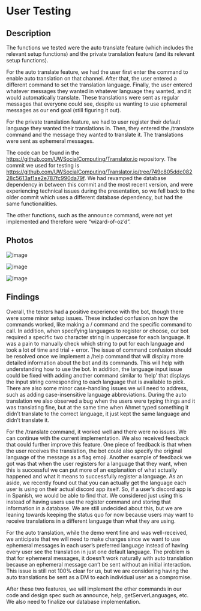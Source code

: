 # User Testing

## Description

The functions we tested were the auto translate feature (which includes the relevant setup functions) and the 
private translation feature (and its relevant setup functions). 

For the auto translate feature, we had the user first enter the command to enable auto translation on that channel. After that, 
the user entered a different command to set the translation language. Finally, the user entered whatever messages they wanted in 
whatever language they wanted, and it would automatically translate. These translations were sent as regular messages that everyone
could see, despite us wanting to use ephemeral messages as our end goal (still figuring it out).

For the private translation feature, we had to user register their default language they wanted their translations in. Then, 
they entered the /translate command and the message they wanted to translate it. The translations were sent as ephemeral messages.

The code can be found in the https://github.com/UWSocialComputing/Translator.io repository. The commit we used for testing 
is https://github.com/UWSocialComputing/Translator.io/tree/749c805ddc08228c5613af1ae2e787fc990da79f. We had revamped the database
dependency in between this commit and the most recent version, and were experiencing technical issues during the presentation, so 
we fell back to the older commit which uses a different database dependency, but had the same functionalities.

The other functions, such as the announce command, were not yet implemented and therefore were “wizard-of-oz’d”.

## Photos

![image](https://github.com/UWSocialComputing/Translator.io/assets/69612398/c8519b5e-6a66-4b1e-b785-450a39362978)

![image](https://github.com/UWSocialComputing/Translator.io/assets/69612398/819fcfcf-b9b8-495f-89ff-fff4d726bbd5)

![image](https://github.com/UWSocialComputing/Translator.io/assets/69612398/26cf383b-567b-4684-9b12-6b3b955c6fbf)


## Findings

Overall, the testers had a positive experience with the bot, though there were some minor setup issues. These included confusion
on how the commands worked, like making a / command and the specific command to call. In addition, when specifying languages to
register or choose, our bot required a specific two character string in uppercase for each language. It was a pain to manually
check which string to put for each language and took a lot of time and trial + error. 
The issue of command confusion should be resolved once we implement a /help command that will display more detailed information 
about the bot and its commands. This will help with understanding how to use the bot. In addition, the language input issue could
be fixed with adding another command similar to ‘help’ that displays the input string corresponding to each language that is 
available to pick. There are also some minor case-handling issues we will need to address, such as adding case-insensitive 
language abbreviations.
During the auto translation we also observed a bug when the users were typing things and it was translating fine, but at the 
same time when Ahmet typed something it didn’t translate to the correct language, it just kept the same language and didn’t 
translate it.

For the /translate command, it worked well and there were no issues. We can continue with the current implementation. We also 
received feedback that could further improve this feature. One piece of feedback is that when the user receives the translation, 
the bot could also specify the original language of the message as a flag emoji. Another example of feedback we got was that when 
the user registers for a language that they want, when this is successful we can put more of an explanation of what actually 
happened and what it means to successfully register a language.
As an aside, we recently found out that you can actually get the language each user is using on their actual discord app itself. 
So, if a user’s discord app is in Spanish, we would be able to find that. We considered just using this instead of having users
use the register command and storing that information in a database. We are still undecided about this, but we are leaning towards
keeping the status quo for now because users may want to receive translations in a different language than what they are using.

For the auto translation, while the demo went fine and was well-received, we anticipate that we will need to make changes since 
we want to use ephemeral messages in each user’s preferred language instead of having every user see the translation in just one 
default language. The problem is that for ephemeral messages, it doesn't work naturally with auto translation because an ephemeral
message can’t be sent without an initial interaction. This issue is still not 100% clear for us, but we are considering having 
the auto translations be sent as a DM to each individual user as a compromise.

After these two features, we will implement the other commands in our code and design spec such as announce, help, 
getServerLanguages, etc. We also need to finalize our database implementation.
